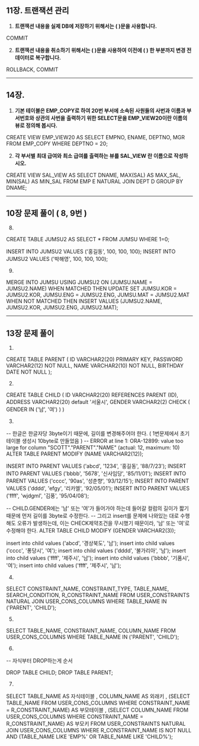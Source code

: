 ## 11장. 트랜잭션 관리

1. **트랜잭션 내용을 실제 DB에 저장하기 위해서는 ( )문을 사용합니다.**

COMMIT



2. **트랜잭션 내용을 취소하기 위해서는 ( )문을 사용하여 이전에 ( ) 한 부분까지 변경 전 데이터로 복구합니다.**

ROLLBACK, COMMIT



---



## 14장.

1. **기본 테이블은 EMP_COPY로 하여 20번 부서에 소속된 사원들의 사번과 이름과 부서번호와 상관의 사번을 출력하기 위한 SELECT문을 EMP_VIEW20이란 이름의 뷰로 정의해 봅시다.** 

CREATE VIEW EMP_VIEW20
AS
SELECT EMPNO, ENAME, DEPTNO, MGR
FROM EMP_COPY
WHERE DEPTNO = 20;



2. **각 부서별 최대 급여와 최소 급여를 출력하는 뷰를 SAL_VIEW 란 이름으로 작성하시오.**

CREATE VIEW SAL_VIEW
AS
SELECT DNAME, MAX(SAL) AS MAX_SAL, MIN(SAL) AS MIN_SAL
FROM EMP E
         NATURAL JOIN DEPT D
GROUP BY DNAME;



---



## 10장 문제 풀이 ( 8, 9번 )

8.

CREATE TABLE JUMSU2
AS SELECT * FROM JUMSU WHERE 1=0;

INSERT INTO JUMSU2 VALUES ('홍길동', 100, 100, 100);
INSERT INTO JUMSU2 VALUES ('박해영', 100, 100, 100);



9.

MERGE INTO JUMSU
USING JUMSU2
ON (JUMSU.NAME = JUMSU2.NAME)
WHEN MATCHED THEN
    UPDATE
    SET JUMSU.KOR = JUMSU2.KOR,
        JUMSU.ENG = JUMSU2.ENG,
        JUMSU.MAT = JUMSU2.MAT
WHEN NOT MATCHED THEN
    INSERT
    VALUES (JUMSU2.NAME, JUMSU2.KOR, JUMSU2.ENG, JUMSU2.MAT);



---



## 13장 문제 풀이

1. 

CREATE TABLE PARENT
(
    ID       VARCHAR2(20) PRIMARY KEY,
    PASSWORD VARCHAR2(12) NOT NULL,
    NAME     VARCHAR2(10) NOT NULL,
    BIRTHDAY DATE         NOT NULL
);



2. 

CREATE TABLE CHILD
(
    ID      VARCHAR2(20) REFERENCES PARENT (ID),
    ADDRESS VARCHAR2(20) default '서울시',
    GENDER  VARCHAR2(2) CHECK ( GENDER IN ('남', '여') )
)



3. 

-- 한글은 한글자당 3byte이기 때문에, 길이를 변경해주어야 한다. ( 1번문제에서 초기 테이블 생성시 10byte로 만들었음 )
-- ERROR at line 1: ORA-12899: value too large for column "SCOTT"."PARENT"."NAME" (actual: 12, maximum: 10)
ALTER TABLE PARENT
    MODIFY (NAME VARCHAR2(12));

INSERT INTO PARENT
VALUES ('abcd', '1234', '홍길동', '88/7/23');
INSERT INTO PARENT
VALUES ('bbbb', '5678', '신사임당', '85/11/01');
INSERT INTO PARENT
VALUES ('cccc', '90as', '성춘향', '93/12/15');
INSERT INTO PARENT
VALUES ('dddd', 'efgy', '리카엘', '92/05/01');
INSERT INTO PARENT
VALUES ('ffff', 'wjdgml', '김풍', '95/04/08');

-- CHILD.GENDER에는 '남' 또는 '여'가 들어가야 하는데 들어갈 컬럼의 길이가 짧기 때문에 먼저 길이를 3byte로 수정한다.
-- 그리고 insert를 문제에 나와있는 대로 수행해도 오류가 발생하는데, 이는 CHECK제약조건을 무시했기 때문이라, '남' 또는 '여'로 수정해야 한다.
ALTER TABLE CHILD
    MODIFY (GENDER VARCHAR2(3));

insert into child
values ('abcd', '경상북도', '남');
insert into child
values ('cccc', '퐁당시', '여');
insert into child
values ('dddd', '불가리아', '남');
insert into child
values ('ffff', '제주시', '남');
insert into child
values ('bbbb', '기품시', '여');
insert into child
values ('ffff', '제주시', '남');



4. 

SELECT CONSTRAINT_NAME, CONSTRAINT_TYPE, TABLE_NAME, SEARCH_CONDITION, R_CONSTRAINT_NAME
FROM USER_CONSTRAINTS
         NATURAL JOIN USER_CONS_COLUMNS
WHERE TABLE_NAME IN ('PARENT', 'CHILD');



5. 

SELECT TABLE_NAME, CONSTRAINT_NAME, COLUMN_NAME
FROM USER_CONS_COLUMNS
WHERE TABLE_NAME IN ('PARENT', 'CHILD');



6. 

-- 자식부터 DROP하는게 순서

DROP TABLE CHILD;
DROP TABLE PARENT;



7. 

SELECT TABLE_NAME                                                                            AS 자식테이블
     , COLUMN_NAME                                                                           AS 외래키
     , (SELECT TABLE_NAME FROM USER_CONS_COLUMNS WHERE CONSTRAINT_NAME = R_CONSTRAINT_NAME)  AS 부모테이블
     , (SELECT COLUMN_NAME FROM USER_CONS_COLUMNS WHERE CONSTRAINT_NAME = R_CONSTRAINT_NAME) AS 부모키
FROM USER_CONSTRAINTS
         NATURAL JOIN USER_CONS_COLUMNS
WHERE R_CONSTRAINT_NAME IS NOT NULL
  AND (TABLE_NAME LIKE 'EMP%' OR TABLE_NAME LIKE 'CHILD%');
